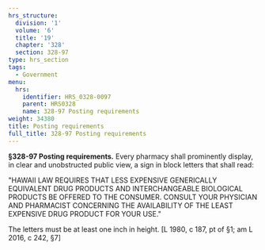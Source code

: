 ```yaml
---
hrs_structure:
  division: '1'
  volume: '6'
  title: '19'
  chapter: '328'
  section: 328-97
type: hrs_section
tags:
  - Government
menu:
  hrs:
    identifier: HRS_0328-0097
    parent: HRS0328
    name: 328-97 Posting requirements
weight: 34380
title: Posting requirements
full_title: 328-97 Posting requirements
---
```

**§328-97 Posting requirements.** Every pharmacy shall prominently display, in clear and unobstructed public view, a sign in block letters that shall read:

"HAWAII LAW REQUIRES THAT LESS EXPENSIVE GENERICALLY EQUIVALENT DRUG PRODUCTS AND INTERCHANGEABLE BIOLOGICAL PRODUCTS BE OFFERED TO THE CONSUMER. CONSULT YOUR PHYSICIAN AND PHARMACIST CONCERNING THE AVAILABILITY OF THE LEAST EXPENSIVE DRUG PRODUCT FOR YOUR USE."

The letters must be at least one inch in height. [L 1980, c 187, pt of §1; am L 2016, c 242, §7]